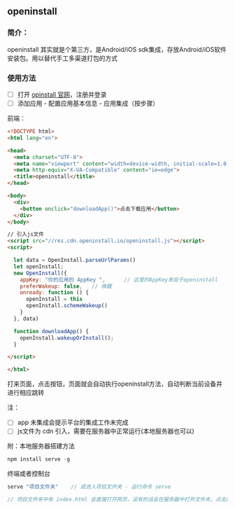 ## openinstall

### 简介：

openinstall 其实就是个第三方，是Android/iOS sdk集成，存放Android/iOS软件安装包。用以替代手工多渠道打包的方式

### 使用方法

- [ ] 打开 [opinstall 官网](https://www.openinstall.io/)，注册并登录
- [ ] 添加应用 - 配置应用基本信息 - 应用集成（按步骤）

前端：

```html
<!DOCTYPE html>
<html lang="en">

<head>
  <meta charset="UTF-8">
  <meta name="viewport" content="width=device-width, initial-scale=1.0,user-scalable=no,viewport-fit=cover">
  <meta http-equiv="X-UA-Compatible" content="ie=edge">
  <title>openinstall</title>
</head>

<body>
  <div>
    <button onclick="downloadApp()">点击下载应用</button>
  </div>
</body>

// 引入js文件
<script src="//res.cdn.openinstall.io/openinstall.js"></script>
<script>

  let data = OpenInstall.parseUrlParams()
  let openInstall;
  new OpenInstall({
    appKey: "你的应用的 AppKey ",      // 这里的AppKey来自于openinstall
    preferWakeup: false,   // 唤醒
    onready: function () {
      openInstall = this
      openInstall.schemeWakeup()
    }
  }, data)

  function downloadApp() {
    openInstall.wakeupOrInstall();
  }

</script>

</html>
```

打来页面，点击按钮，页面就会自动执行openinstall方法，自动判断当前设备并进行相应跳转

注：

- [ ] app 未集成会提示平台的集成工作未完成
- [ ] js文件为 cdn 引入，需要在服务器中正常运行(本地服务器也可以)

附：本地服务器搭建方法

```javascript
npm install serve -g
```

终端或者控制台

```javascript
serve "项目文件夹"    // 或进入项目文件夹 - 运行命令 serve 

// 项目文件夹中有 index.html 会直接打开网页，没有的话会在服务器中打开文件夹，点击打开相应文件
```